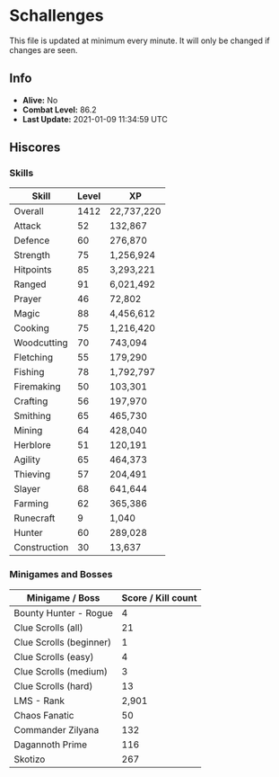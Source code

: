 # Schallenges

This file is updated at minimum every minute. It will only be changed if changes are seen.

## Info

 - **Alive:** No
 - **Combat Level:** 86.2
 - **Last Update:** 2021-01-09 11:34:59 UTC

## Hiscores

### Skills

| Skill | Level | XP |
|--|--|--|
| Overall | 1412 | 22,737,220 |
| Attack | 52 | 132,867 |
| Defence | 60 | 276,870 |
| Strength | 75 | 1,256,924 |
| Hitpoints | 85 | 3,293,221 |
| Ranged | 91 | 6,021,492 |
| Prayer | 46 | 72,802 |
| Magic | 88 | 4,456,612 |
| Cooking | 75 | 1,216,420 |
| Woodcutting | 70 | 743,094 |
| Fletching | 55 | 179,290 |
| Fishing | 78 | 1,792,797 |
| Firemaking | 50 | 103,301 |
| Crafting | 56 | 197,970 |
| Smithing | 65 | 465,730 |
| Mining | 64 | 428,040 |
| Herblore | 51 | 120,191 |
| Agility | 65 | 464,373 |
| Thieving | 57 | 204,491 |
| Slayer | 68 | 641,644 |
| Farming | 62 | 365,386 |
| Runecraft | 9 | 1,040 |
| Hunter | 60 | 289,028 |
| Construction | 30 | 13,637 |

### Minigames and Bosses

| Minigame / Boss | Score / Kill count |
|--|--|
| Bounty Hunter - Rogue | 4 |
| Clue Scrolls (all) | 21 |
| Clue Scrolls (beginner) | 1 |
| Clue Scrolls (easy) | 4 |
| Clue Scrolls (medium) | 3 |
| Clue Scrolls (hard) | 13 |
| LMS - Rank | 2,901 |
| Chaos Fanatic | 50 |
| Commander Zilyana | 132 |
| Dagannoth Prime | 116 |
| Skotizo | 267 |
